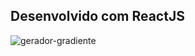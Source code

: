 ## Desenvolvido com ReactJS

![gerador-gradiente](https://github.com/lucasrenandns/gerador-de-gradiente-reactjs/assets/97764446/686792c0-e583-480b-985a-89bc24894daf)
